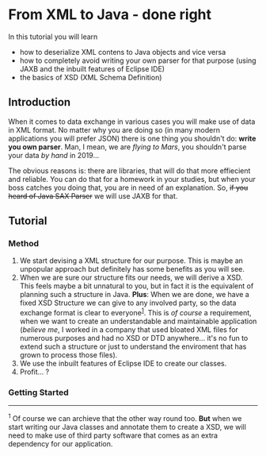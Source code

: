 [//]: # (don't forget to add links to all related topics, platforms etc. later)

# From XML to Java - done right
In this tutorial you will learn
- how to deserialize XML contens to Java objects and vice versa
- how to completely avoid writing your own parser for that purpose (using JAXB and the inbuilt features of Eclipse IDE)
- the basics of XSD (XML Schema Definition)

## Introduction
When it comes to data exchange in various cases you will make use of data in XML format. No matter why you are doing so (in many modern applications you will prefer JSON) there is one thing you shouldn't do: **write you own parser**. Man, I mean, we are *flying to Mars*, you shouldn't parse your data *by hand* in 2019...

The obvious reasons is: there are libraries, that will do that more effiecient and reliable. You can do that for a homework in your studies, but when your boss catches you doing that, you are in need of an explanation. So, ~~if you heard of Java SAX Parser~~ we will use JAXB for that.

## Tutorial
### Method
1. We start devising a XML structure for our purpose. This is maybe an unpopular approach but definitely has some benefits as you will see.
1. When we are sure our structure fits our needs, we will derive a XSD. This feels maybe a bit unnatural to you, but in fact it is the equivalent of planning such a structure in Java. **Plus**: When we are done, we have a fixed XSD Structure we can give to any involved party, so the data exchange format is clear to everyone<sup>[1](#footnote-1)</sup>. This is *of course* a requirement, when we want to create an understandable and maintainable application (*believe me*, I worked in a company that used bloated XML files for numerous purposes and had no XSD or DTD anywhere... it's no fun to extend such a structure or just to understand the enviroment that has grown to process those files).
1. We use the inbuilt features of Eclipse IDE to create our classes.
1. Profit... ?

### Getting Started

[//]: # (emph. the benefits: when deriving a xsd from a xml you REALLY have to think about what you do and how to make it extensible for future developments -> also emph.: when building the xsd DON'T try to cover every future case that comes to your mind, that's not necessary! Just implement what your customer needs and implement your structures extensible!)

[//]: # (show how to generate xml and java from xsd with screenshots)

-----
<sup><a name="footnote-1">1</a></sup> Of course we can archieve that the other way round too. **But** when we start writing our Java classes and annotate them to create a XSD, we will need to make use of third party software that comes as an extra dependency for our application.
